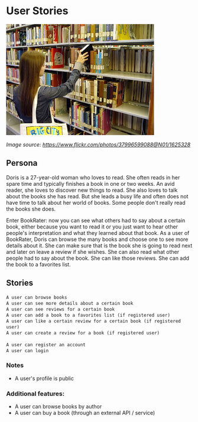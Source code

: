 # User Stories

![Library Books](librarybooks.jpg)

*Image source: <https://www.flickr.com/photos/37996599088@N01/1625328>*

## Persona

Doris is a 27-year-old woman who loves to read. She often reads in her spare time and typically finishes a book in one or two weeks. An avid reader, she loves to discover new things to read. She also loves to talk about the books she has read. But she leads a busy life and often does not have time to talk about her world of books. Some people don't really read the books she does.

Enter BookRater: now you can see what others had to say about a certain book, either because you want to read it or you just want to hear other people's interpretation and what they learned about that book. As a user of BookRater, Doris can browse the many books and choose one to see more details about it. She can make sure that is the book she is going to read next and later on leave a review if she wishes. She can also read what other people had to say about the book. She can like those reviews. She can add the book to a favorites list.

## Stories

```
A user can browse books
A user can see more details about a certain book
A user can see reviews for a certain book
A user can add a book to a favorites list (if registered user)
A user can like a certain review for a certain book (if registered user)
A user can create a review for a book (if registered user)

A user can register an account
A user can login
```

### Notes
- A user's profile is public

### Additional features:
- A user can browse books by author
- A user can buy a book (through an external API / service)
